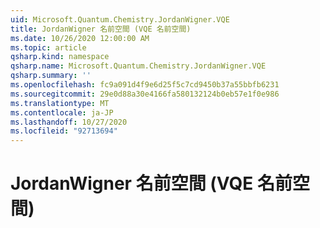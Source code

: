 ```yaml
---
uid: Microsoft.Quantum.Chemistry.JordanWigner.VQE
title: JordanWigner 名前空間 (VQE 名前空間)
ms.date: 10/26/2020 12:00:00 AM
ms.topic: article
qsharp.kind: namespace
qsharp.name: Microsoft.Quantum.Chemistry.JordanWigner.VQE
qsharp.summary: ''
ms.openlocfilehash: fc9a091d4f9e6d25f5c7cd9450b37a55bbfb6231
ms.sourcegitcommit: 29e0d88a30e4166fa580132124b0eb57e1f0e986
ms.translationtype: MT
ms.contentlocale: ja-JP
ms.lasthandoff: 10/27/2020
ms.locfileid: "92713694"
---
```

# <a name="microsoftquantumchemistryjordanwignervqe-namespace"></a>JordanWigner 名前空間 (VQE 名前空間)



